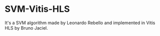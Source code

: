 # SVM-Vitis-HLS
It's a SVM algorithm made by Leonardo Rebello and implemented in Vitis HLS by Bruno Jaciel.
